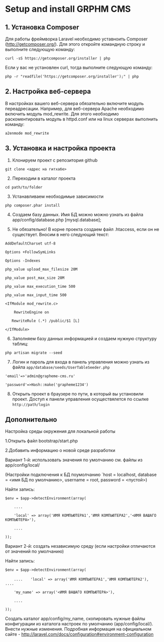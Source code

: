 # Setup and install GRPHM CMS

## 1. Установка Composer
Для работы фреймворка Laravel необходимо уставноить Composer (http://getcomposer.org/). Для этого откройте командную строку и выполните следующую команду: 

`curl -sS https://getcomposer.org/installer | php`

Если у вас не установлен curl, тогда выполните следующую команду:

`php -r "readfile('https://getcomposer.org/installer');" | php`


## 2. Настройка веб-сервера
В настройках вашего веб-сервера обязательно включите модуль переадресации. Например, для веб-сервера Apache необходимо включить модуль mod_rewrite. Для этого необходимо раскоментировать модуль в httpd.conf или на linux серверах выполнить команду:

`a2enmode mod_rewrite`


## 3. Установка и настройка проекта

1) Клонируем проект с репозитория github

`git clone <адрес на гитхабе>`

2) Переходим в каталог проекта

`cd path/to/folder`

3) Устанавливаем необходимые зависимости

`php composer.phar install`

4) Создаем базу данных.
Имя БД можно можно узнать из файла app/config/database.php [mysql.database];

5) Не обязательно! В корне проекта создаем файл .htaccess, если он не существует.
Вносим в него следующий текст:

`AddDefaultCharset utf-8`

`Options +FollowSymLinks`

`Options -Indexes`

`php_value upload_max_filesize 20M`

`php_value post_max_size 20M`

`php_value max_execution_time 500`

`php_value max_input_time 500`

`<IfModule mod_rewrite.c>`

`    RewriteEngine on`

`	RewriteRule (.*) /public/$1 [L]`

`</IfModule>`

6) Заполняем базу данных информацией и создаем нужную структуру таблиц:

`php artisan migrate --seed`

7) Логин и пароль для входа в панель управления можно узнать из файла `app/database/seeds/UserTableSeeder.php`

`'email'=>'admin@grapheme-cms.ru'`

`'password'=>Hash::make('grapheme1234')`

8) Открыть проект в браузере по пути, в который вы установили проект.
Доступ к панели управления осуществялется по ссылке `http://path/login`

## Дополнительно
Настройка среды окружения для локальной работы

1.Открыть файл bootstrap/start.php

2.Добавить информацию о новой среде разработки

Вариант 1-й: использовать значения по умолчанию см. файлы из app/config/local/
			
(Настройки подключения к БД поумолчанию `host = localhost, database = <имя БД по умолчанию>, username = root, password = <пустой>)

Найти запись:

`$env = $app->detectEnvironment(array(`

`    ....`

`    'local' => array('ИМЯ КОМПЬЮТЕРА1','ИМЯ КОМПЬЮТЕРА2','<ИМЯ ВАШАГО КОМПЬЮТЕРА>'),`

`    ....`

`));`

Вариант 2-й: создать независимую среду (если настройки отличаются от значений по умолчанию)

Найти запись:

`$env = $app->detectEnvironment(array(`

`    ....`
`	'local' => array('ИМЯ КОМПЬЮТЕРА1','ИМЯ КОМПЬЮТЕРА2'),`
`    ....`

`    'my_name' => array('<ИМЯ ВАШАГО КОМПЬЮТЕРА>'),`

`    ....`

`));`

Создать каталог app/config/my_name, скопировать нужные файлы конфигурации из каталога настроек по умолчанию (app/config/local/). Внести нужные изменения.
Подробная информация на официальном сайте - http://laravel.com/docs/configuration#environment-configuration